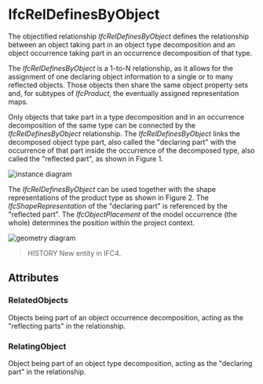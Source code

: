# IfcRelDefinesByObject

The objectified relationship _IfcRelDefinesByObject_ defines the relationship between an object taking part in an object type decomposition and an object occurrence taking part in an occurrence decomposition of that type.
<!-- end of short definition -->


The _IfcRelDefinesByObject_ is a 1-to-N relationship, as it allows for the assignment of one declaring object information to a single or to many reflected objects. Those objects then share the same object property sets and, for subtypes of _IfcProduct_, the eventually assigned representation maps.

Only objects that take part in a type decomposition and in an occurrence decomposition of the same type can be connected by the _IfcRelDefinesByObject_ relationship. The _IfcRelDefinesByObject_ links the decomposed object type part, also called the "declaring part" with the occurrence of that part inside the occurrence of the decomposed type, also called the "reflected part", as shown in Figure 1.



![instance diagram](../../../../figures/ifcreldefinesbyobject_fig-1.png "Figure 1 — Part definition relationships")

The _IfcRelDefinesByObject_ can be used together with the shape representations of the product type as shown in Figure 2. The _IfcShapeRepresentation_ of the "declaring part" is referenced by the "reflected part". The _IfcObjectPlacement_ of the model occurrence (the whole) determines the position within the project context.

![geometry diagram](../../../../figures/ifcreldefinesbyobject_fig-2.png "Figure 2 — Part definition relationships with shape representation")

> HISTORY New entity in IFC4.

## Attributes

### RelatedObjects
Objects being part of an object occurrence decomposition, acting as the "reflecting parts" in the relationship.

### RelatingObject
Object being part of an object type decomposition, acting as the "declaring part" in the relationship.

